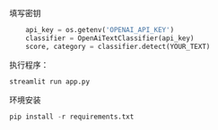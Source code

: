 填写密钥
```python
    api_key = os.getenv('OPENAI_API_KEY')
    classifier = OpenAiTextClassifier(api_key)
    score, category = classifier.detect(YOUR_TEXT)
```

执行程序：

```python
streamlit run app.py
```

环境安装
```python
pip install -r requirements.txt
```

